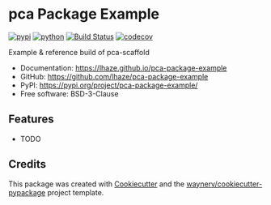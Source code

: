 # pca Package Example


[![pypi](https://img.shields.io/pypi/v/pca-package-example.svg)](https://pypi.org/project/pca-package-example/)
[![python](https://img.shields.io/pypi/pyversions/pca-package-example.svg)](https://pypi.org/project/pca-package-example/)
[![Build Status](https://github.com/lhaze/pca-package-example/actions/workflows/dev.yml/badge.svg)](https://github.com/lhaze/pca-package-example/actions/workflows/dev.yml)
[![codecov](https://codecov.io/gh/lhaze/pca-package-example/branch/main/graphs/badge.svg)](https://codecov.io/github/lhaze/pca-package-example)



Example & reference build of pca-scaffold


* Documentation: <https://lhaze.github.io/pca-package-example>
* GitHub: <https://github.com/lhaze/pca-package-example>
* PyPI: <https://pypi.org/project/pca-package-example/>
* Free software: BSD-3-Clause


## Features

* TODO

## Credits

This package was created with [Cookiecutter](https://github.com/audreyr/cookiecutter) and the [waynerv/cookiecutter-pypackage](https://github.com/waynerv/cookiecutter-pypackage) project template.
